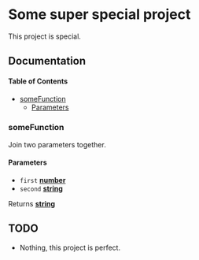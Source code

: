 # Some super special project

This project is special.

## Documentation

<!-- Generated by documentation.js. Update this documentation by updating the source code. -->

#### Table of Contents

-   [someFunction](#somefunction)
    -   [Parameters](#parameters)

### someFunction

Join two parameters together.

#### Parameters

-   `first` **[number](https://developer.mozilla.org/docs/Web/JavaScript/Reference/Global_Objects/Number)** 
-   `second` **[string](https://developer.mozilla.org/docs/Web/JavaScript/Reference/Global_Objects/String)** 

Returns **[string](https://developer.mozilla.org/docs/Web/JavaScript/Reference/Global_Objects/String)** 

## TODO

-   Nothing, this project is perfect.
